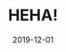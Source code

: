 ---
title: HEHA!
client: Holiday Extras
description: Holiday Extras processes bookings for more than 8 million travellers a year. I was part of the team that designed its intelligent holiday planning and booking application.
date: 2019-12-01
casestudy: true
---